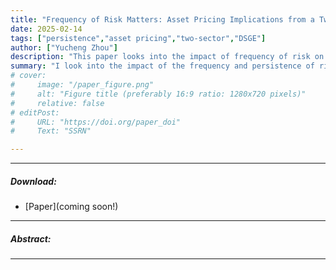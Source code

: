 ```yaml
---
title: "Frequency of Risk Matters: Asset Pricing Implications from a Two-Sector Model" 
date: 2025-02-14
tags: ["persistence","asset pricing","two-sector","DSGE"]
author: ["Yucheng Zhou"]
description: "This paper looks into the impact of frequency of risk on the real economy and asset pricing." 
summary: "I look into the impact of the frequency and persistence of risk, via a two-sector DSGE model in continuous time."
# cover:
#     image: "/paper_figure.png"
#     alt: "Figure title (preferably 16:9 ratio: 1280x720 pixels)"
#     relative: false
# editPost:
#     URL: "https://doi.org/paper_doi"
#     Text: "SSRN"

---
```


---

##### Download:

- [Paper](coming soon!)
<!-- - [Online appendix](appendix.pdf)
- [Code and data](https://github.com/paper_repo) -->

---

##### Abstract:



---

<!-- ##### Figure X:  Figure title

![](figurex.png)

---

##### Citation

Author 1, Author 2. Year. "Title." *Journal* Volume (Issue): First page–Last page. https://doi.org/paper_doi.

---

##### Related material

+ [Presentation slides](presentation.pdf) -->